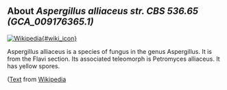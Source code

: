 
About *Aspergillus alliaceus str. CBS 536.65 (GCA\_009176365.1)* 
--------------------------------------------------------------

[![Wikipedia](/img/wikipedia_logo_v2_en.png){#wiki_icon}](http://en.wikipedia.org/wiki/Aspergillus_alliaceus)

Aspergillus alliaceus is a species of fungus in the genus Aspergillus. It is
from the Flavi section. Its associated teleomorph is Petromyces alliaceus. It
has yellow spores.

([Text](http://en.wikipedia.org/wiki/Aspergillus_alliaceus) from [Wikipedia](http://en.wikipedia.org/) 

